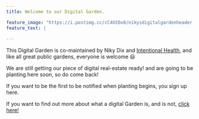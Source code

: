 ```yaml
---
title: Welcome to our Digital Garden. 

feature_image: "https://i.postimg.cc/cC4GtDx8/nikysdigitalgardenheader.png"
feature_text: |
  
---
```

This Digital Garden is co-maintained by Niky Dix and [Intentional Health](https://www.intentionalhealth.uk), and like all great public gardens, everyone is welcome 😃 

We are still getting our piece of digital real-estate ready! and are going to be planting here soon, so do come back!  

If you want to be the first to be notified when planting begins, you sign up here.

<script async data-uid="332407db9c" src="https://thoughtful-leader-1416.ck.page/332407db9c/index.js"></script>



If you want to find out more about what a digital Garden is, and is not, [click here!](/about) 